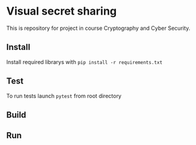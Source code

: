 # Visual secret sharing
This is repository for project in course Cryptography and Cyber Security.


## Install
Install required librarys with `pip install -r requirements.txt`

## Test
To run tests launch `pytest` from root directory

## Build

## Run
